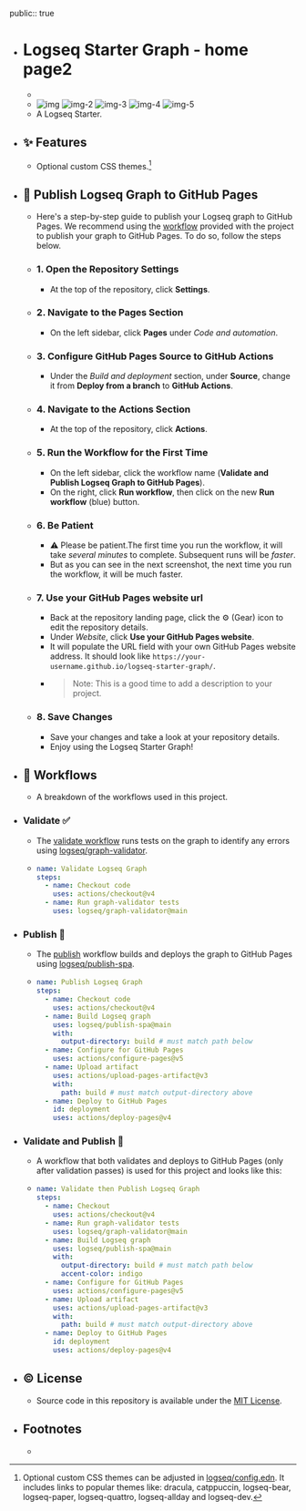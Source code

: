 public:: true

- # Logseq Starter Graph - home page2
	-
	- ![img](https://img.shields.io/github/languages/code-size/semanticdata/logseq-starter-graph) ![img-2](https://img.shields.io/github/repo-size/semanticdata/logseq-starter-graph) ![img-3](https://img.shields.io/github/commit-activity/t/semanticdata/logseq-starter-graph) ![img-4](https://img.shields.io/github/last-commit/semanticdata/logseq-starter-graph) ![img-5](https://img.shields.io/website/https/semanticdata.github.io/logseq-starter-graph.svg)
	- A Logseq Starter.
- ## ✨ Features
	- Optional custom CSS themes.[^1]
- ## 📢 Publish Logseq Graph to GitHub Pages
	- Here's a step-by-step guide to publish your Logseq graph to GitHub Pages. We recommend using the [workflow](.github/workflows/logseq-publish.yml) provided with the project to publish your graph to GitHub Pages. To do so, follow the steps below.
	- ### 1. Open the Repository Settings
		- At the top of the repository, click **Settings**.
	- ### 2. Navigate to the Pages Section
		- On the left sidebar, click **Pages** under *Code and automation*.
	- ### 3. Configure GitHub Pages Source to GitHub Actions
		- Under the *Build and deployment* section, under **Source**, change it from **Deploy from a branch** to **GitHub Actions**.
	- ### 4. Navigate to the Actions Section
		- At the top of the repository, click **Actions**.
	- ### 5. Run the Workflow for the First Time
		- On the left sidebar, click the workflow name (**Validate and Publish Logseq Graph to GitHub Pages**).
		- On the right, click **Run workflow**, then click on the new **Run workflow** (blue) button.
	- ### 6. Be Patient
		- ⚠ Please be patient.The first time you run the workflow, it will take *several minutes* to complete. Subsequent runs will be *faster*.
		- But as you can see in the next screenshot, the next time you run the workflow, it will be much faster.
	- ### 7. Use your GitHub Pages website url
		- Back at the repository landing page, click the ⚙ (Gear) icon to edit the repository details.
		- Under *Website*, click **Use your GitHub Pages website**.
		- It will populate the URL field with your own GitHub Pages website address. It should look like `https://your-username.github.io/logseq-starter-graph/`.
		- > Note: This is a good time to add a description to your project.
	- ### 8. Save Changes
		- Save your changes and take a look at your repository details.
		- Enjoy using the Logseq Starter Graph!
- ## 🔀 Workflows
	- A breakdown of the workflows used in this project.
- ### Validate ✅
	- The [validate workflow](https://github.com/semanticdata/logseq-starter-graph/blob/main/.github/workflows/logseq-validate.yml) runs tests on the graph to identify any errors using [logseq/graph-validator](https://github.com/logseq/graph-validator).
	- ```yml
	  name: Validate Logseq Graph
	  steps:
	    - name: Checkout code
	      uses: actions/checkout@v4
	    - name: Run graph-validator tests
	      uses: logseq/graph-validator@main
	  ```
- ### Publish 📢
	- The [publish](https://github.com/semanticdata/logseq-starter-graph/blob/main/.github/workflows/logseq-publish.yml) workflow builds and deploys the graph to GitHub Pages using [logseq/publish-spa](https://github.com/logseq/publish-spa).
	- ```yml
	  name: Publish Logseq Graph
	  steps:
	    - name: Checkout code
	      uses: actions/checkout@v4
	    - name: Build Logseq graph
	      uses: logseq/publish-spa@main
	      with:
	        output-directory: build # must match path below
	    - name: Configure for GitHub Pages
	      uses: actions/configure-pages@v5
	    - name: Upload artifact
	      uses: actions/upload-pages-artifact@v3
	      with:
	        path: build # must match output-directory above
	    - name: Deploy to GitHub Pages
	      id: deployment
	      uses: actions/deploy-pages@v4
	  ```
- ### Validate and Publish 🚀
	- A workflow that both validates and deploys to GitHub Pages (only after validation passes) is used for this project and looks like this:
	- ```yml
	  name: Validate then Publish Logseq Graph
	  steps:
	    - name: Checkout
	      uses: actions/checkout@v4
	    - name: Run graph-validator tests
	      uses: logseq/graph-validator@main
	    - name: Build Logseq graph
	      uses: logseq/publish-spa@main
	      with:
	        output-directory: build # must match path below
	        accent-color: indigo
	    - name: Configure for GitHub Pages
	      uses: actions/configure-pages@v5
	    - name: Upload artifact
	      uses: actions/upload-pages-artifact@v3
	      with:
	        path: build # must match output-directory above
	    - name: Deploy to GitHub Pages
	      id: deployment
	      uses: actions/deploy-pages@v4
	  ```
- ## © License
	- Source code in this repository is available under the [MIT License](LICENSE).
- ## Footnotes
	- [^1]: Optional custom CSS themes can be adjusted in [logseq/config.edn](logseq/config.edn). It includes links to popular themes like: dracula, catppuccin, logseq-bear, logseq-paper, logseq-quattro, logseq-allday and logseq-dev.
